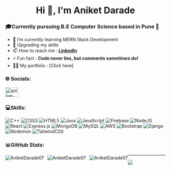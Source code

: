 <h1 align="center">Hi 👋, I'm Aniket Darade</h1>
<h3 align="left">🎓Currently pursuing B.E Computer Science based in Pune 📍</h3>

- 🌱 I’m currently learning MERN Stack Development
- 🏢 Upgrading my skills 
- 📫 How to reach me : [**LinkedIn**](https://www.linkedin.com/in/aniket-darade-7b7819250/)
- ⚡ Fun fact : **Code never lies, but comments sometimes do!**
- 🧑‍💻 My portfolio : [Click here]

  
<h3 align="left">🌐 Socials:</h3>
<p align="left">

<a href="https://linkedin.com/in/aniket-darade-7b7819250" target="blank"><img align="center" src="https://raw.githubusercontent.com/rahuldkjain/github-profile-readme-generator/master/src/images/icons/Social/linked-in-alt.svg" alt="aniket-darade" height="30" width="40" /></a>

</p>
<h3 align="left">💻Skills:</h3>

![C++](https://img.shields.io/badge/c++-%2300599C.svg?style=for-the-badge&logo=c%2B%2B&logoColor=white) ![CSS3](https://img.shields.io/badge/css3-%231572B6.svg?style=for-the-badge&logo=css3&logoColor=white) ![HTML5](https://img.shields.io/badge/html5-%23E34F26.svg?style=for-the-badge&logo=html5&logoColor=white) ![Java](https://img.shields.io/badge/java-%23ED8B00.svg?style=for-the-badge&logo=openjdk&logoColor=white) ![JavaScript](https://img.shields.io/badge/javascript-%23323330.svg?style=for-the-badge&logo=javascript&logoColor=%23F7DF1E) ![Firebase](https://img.shields.io/badge/firebase-%23039BE5.svg?style=for-the-badge&logo=firebase) ![NodeJS](https://img.shields.io/badge/node.js-6DA55F?style=for-the-badge&logo=node.js&logoColor=white) ![React](https://img.shields.io/badge/react-%2320232a.svg?style=for-the-badge&logo=react&logoColor=%2361DAFB) ![Express.js](https://img.shields.io/badge/express.js-%23404d59.svg?style=for-the-badge&logo=express&logoColor=%2361DAFB) ![MongoDB](https://img.shields.io/badge/MongoDB-%234ea94b.svg?style=for-the-badge&logo=mongodb&logoColor=white) ![MySQL](https://img.shields.io/badge/mysql-%2300000f.svg?style=for-the-badge&logo=mysql&logoColor=white) ![AWS](https://img.shields.io/badge/AWS-%23FF9900.svg?style=for-the-badge&logo=amazon-aws&logoColor=white) ![Bootstrap](https://img.shields.io/badge/bootstrap-%238511FA.svg?style=for-the-badge&logo=bootstrap&logoColor=white) ![Django](https://img.shields.io/badge/django-%23092E20.svg?style=for-the-badge&logo=django&logoColor=white) ![Nodemon](https://img.shields.io/badge/NODEMON-%23323330.svg?style=for-the-badge&logo=nodemon&logoColor=%BBDEAD) ![TailwindCSS](https://img.shields.io/badge/tailwindcss-%2338B2AC.svg?style=for-the-badge&logo=tailwind-css&logoColor=white)

<h3 align="left">📊GitHub Stats:</h3>
<div style="clear:both;"></div>

<div style="float:left; margin-right:10px;">
    <img src="https://github-readme-stats.vercel.app/api/top-langs?username=AniketDarade07&show_icons=true&theme=dark&locale=en&layout=compact" alt="AniketDarade07" />
</div>

<div style="float:left; margin-right:10px;">
    <img src="https://github-readme-stats.vercel.app/api?username=AniketDarade07&show_icons=true&theme=dark&locale=en" alt="AniketDarade07" />
</div>


<div style="float:left;">
    <img src="https://github-readme-streak-stats.herokuapp.com/?user=AniketDarade07&theme=dark" alt="AniketDarade07" />
</div>




---
[![](https://visitcount.itsvg.in/api?id=AniketDarade07&label=Profile%20Views&color=11&icon=5&pretty=true)](https://visitcount.itsvg.in)

</div>
<div style="clear:both;"></div>

